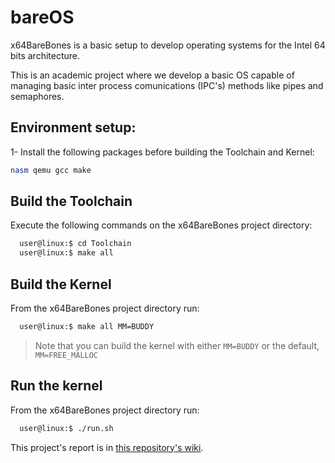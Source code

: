 # bareOS

x64BareBones is a basic setup to develop operating systems for the Intel 64 bits architecture.

This is an academic project where we develop a basic OS capable of managing basic inter process comunications (IPC's) methods like pipes and semaphores.

## Environment setup:
1- Install the following packages before building the Toolchain and Kernel:
```bash
nasm qemu gcc make
```
## Build the Toolchain

Execute the following commands on the x64BareBones project directory:
```bash
  user@linux:$ cd Toolchain
  user@linux:$ make all
```
## Build the Kernel

From the x64BareBones project directory run:
```bash
  user@linux:$ make all MM=BUDDY
```
> Note that you can build the kernel with either `MM=BUDDY` or the default, `MM=FREE_MALLOC`

## Run the kernel

From the x64BareBones project directory run:
```bash
  user@linux:$ ./run.sh
```

This project's report is in [this repository's wiki](https://github.com/BraveJero/bareOS/wiki/Practical-Work-N%C2%B02---Operative-Systems-(72.11)).

